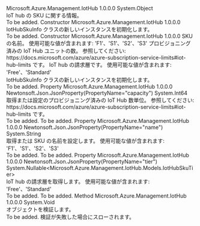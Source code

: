 <Type Name="IotHubSkuInfo" FullName="Microsoft.Azure.Management.IotHub.Models.IotHubSkuInfo">
  <TypeSignature Language="C#" Value="public class IotHubSkuInfo" />
  <TypeSignature Language="ILAsm" Value=".class public auto ansi beforefieldinit IotHubSkuInfo extends System.Object" />
  <TypeSignature Language="DocId" Value="T:Microsoft.Azure.Management.IotHub.Models.IotHubSkuInfo" />
  <TypeSignature Language="VB.NET" Value="Public Class IotHubSkuInfo" />
  <TypeSignature Language="F#" Value="type IotHubSkuInfo = class" />
  <AssemblyInfo>
    <AssemblyName>Microsoft.Azure.Management.IotHub</AssemblyName>
    <AssemblyVersion>1.0.0.0</AssemblyVersion>
  </AssemblyInfo>
  <Base>
    <BaseTypeName>System.Object</BaseTypeName>
  </Base>
  <Interfaces />
  <Docs>
    <summary>
            IoT hub の SKU に関する情報。
            </summary>
    <remarks>To be added.</remarks>
  </Docs>
  <Members>
    <Member MemberName=".ctor">
      <MemberSignature Language="C#" Value="public IotHubSkuInfo ();" />
      <MemberSignature Language="ILAsm" Value=".method public hidebysig specialname rtspecialname instance void .ctor() cil managed" />
      <MemberSignature Language="DocId" Value="M:Microsoft.Azure.Management.IotHub.Models.IotHubSkuInfo.#ctor" />
      <MemberSignature Language="VB.NET" Value="Public Sub New ()" />
      <MemberType>Constructor</MemberType>
      <AssemblyInfo>
        <AssemblyName>Microsoft.Azure.Management.IotHub</AssemblyName>
        <AssemblyVersion>1.0.0.0</AssemblyVersion>
      </AssemblyInfo>
      <Parameters />
      <Docs>
        <summary>
            IotHubSkuInfo クラスの新しいインスタンスを初期化します。
            </summary>
        <remarks>To be added.</remarks>
      </Docs>
    </Member>
    <Member MemberName=".ctor">
      <MemberSignature Language="C#" Value="public IotHubSkuInfo (string name, long capacity, Nullable&lt;Microsoft.Azure.Management.IotHub.Models.IotHubSkuTier&gt; tier = null);" />
      <MemberSignature Language="ILAsm" Value=".method public hidebysig specialname rtspecialname instance void .ctor(string name, int64 capacity, valuetype System.Nullable`1&lt;valuetype Microsoft.Azure.Management.IotHub.Models.IotHubSkuTier&gt; tier) cil managed" />
      <MemberSignature Language="DocId" Value="M:Microsoft.Azure.Management.IotHub.Models.IotHubSkuInfo.#ctor(System.String,System.Int64,System.Nullable{Microsoft.Azure.Management.IotHub.Models.IotHubSkuTier})" />
      <MemberSignature Language="VB.NET" Value="Public Sub New (name As String, capacity As Long, Optional tier As Nullable(Of IotHubSkuTier) = null)" />
      <MemberSignature Language="F#" Value="new Microsoft.Azure.Management.IotHub.Models.IotHubSkuInfo : string * int64 * Nullable&lt;Microsoft.Azure.Management.IotHub.Models.IotHubSkuTier&gt; -&gt; Microsoft.Azure.Management.IotHub.Models.IotHubSkuInfo" Usage="new Microsoft.Azure.Management.IotHub.Models.IotHubSkuInfo (name, capacity, tier)" />
      <MemberType>Constructor</MemberType>
      <AssemblyInfo>
        <AssemblyName>Microsoft.Azure.Management.IotHub</AssemblyName>
        <AssemblyVersion>1.0.0.0</AssemblyVersion>
      </AssemblyInfo>
      <Parameters>
        <Parameter Name="name" Type="System.String" />
        <Parameter Name="capacity" Type="System.Int64" />
        <Parameter Name="tier" Type="System.Nullable&lt;Microsoft.Azure.Management.IotHub.Models.IotHubSkuTier&gt;" />
      </Parameters>
      <Docs>
        <param name="name">SKU の名前。 使用可能な値が含まれます: 'F1'、'S1'、'S2'、'S3'</param>
        <param name="capacity">プロビジョニング済みの IoT Hub ユニットの数。
            参照してください: https://docs.microsoft.com/azure/azure-subscription-service-limits#iot-hub-limits です。</param>
        <param name="tier">IoT hub の請求層です。 使用可能な値が含まれます: 'Free'、'Standard'</param>
        <summary>
            IotHubSkuInfo クラスの新しいインスタンスを初期化します。
            </summary>
        <remarks>To be added.</remarks>
      </Docs>
    </Member>
    <Member MemberName="Capacity">
      <MemberSignature Language="C#" Value="public long Capacity { get; set; }" />
      <MemberSignature Language="ILAsm" Value=".property instance int64 Capacity" />
      <MemberSignature Language="DocId" Value="P:Microsoft.Azure.Management.IotHub.Models.IotHubSkuInfo.Capacity" />
      <MemberSignature Language="VB.NET" Value="Public Property Capacity As Long" />
      <MemberSignature Language="F#" Value="member this.Capacity : int64 with get, set" Usage="Microsoft.Azure.Management.IotHub.Models.IotHubSkuInfo.Capacity" />
      <MemberType>Property</MemberType>
      <AssemblyInfo>
        <AssemblyName>Microsoft.Azure.Management.IotHub</AssemblyName>
        <AssemblyVersion>1.0.0.0</AssemblyVersion>
      </AssemblyInfo>
      <Attributes>
        <Attribute>
          <AttributeName>Newtonsoft.Json.JsonProperty(PropertyName="capacity")</AttributeName>
        </Attribute>
      </Attributes>
      <ReturnValue>
        <ReturnType>System.Int64</ReturnType>
      </ReturnValue>
      <Docs>
        <summary>
            取得または設定のプロビジョニング済みの IoT Hub 数単位。 参照してください: https://docs.microsoft.com/azure/azure-subscription-service-limits#iot-hub-limits です。
            </summary>
        <value>To be added.</value>
        <remarks>To be added.</remarks>
      </Docs>
    </Member>
    <Member MemberName="Name">
      <MemberSignature Language="C#" Value="public string Name { get; set; }" />
      <MemberSignature Language="ILAsm" Value=".property instance string Name" />
      <MemberSignature Language="DocId" Value="P:Microsoft.Azure.Management.IotHub.Models.IotHubSkuInfo.Name" />
      <MemberSignature Language="VB.NET" Value="Public Property Name As String" />
      <MemberSignature Language="F#" Value="member this.Name : string with get, set" Usage="Microsoft.Azure.Management.IotHub.Models.IotHubSkuInfo.Name" />
      <MemberType>Property</MemberType>
      <AssemblyInfo>
        <AssemblyName>Microsoft.Azure.Management.IotHub</AssemblyName>
        <AssemblyVersion>1.0.0.0</AssemblyVersion>
      </AssemblyInfo>
      <Attributes>
        <Attribute>
          <AttributeName>Newtonsoft.Json.JsonProperty(PropertyName="name")</AttributeName>
        </Attribute>
      </Attributes>
      <ReturnValue>
        <ReturnType>System.String</ReturnType>
      </ReturnValue>
      <Docs>
        <summary>
            取得または SKU の名前を設定します。 使用可能な値が含まれます: 'F1'、'S1'、'S2'、'S3'
            </summary>
        <value>To be added.</value>
        <remarks>To be added.</remarks>
      </Docs>
    </Member>
    <Member MemberName="Tier">
      <MemberSignature Language="C#" Value="public Nullable&lt;Microsoft.Azure.Management.IotHub.Models.IotHubSkuTier&gt; Tier { get; }" />
      <MemberSignature Language="ILAsm" Value=".property instance valuetype System.Nullable`1&lt;valuetype Microsoft.Azure.Management.IotHub.Models.IotHubSkuTier&gt; Tier" />
      <MemberSignature Language="DocId" Value="P:Microsoft.Azure.Management.IotHub.Models.IotHubSkuInfo.Tier" />
      <MemberSignature Language="VB.NET" Value="Public ReadOnly Property Tier As Nullable(Of IotHubSkuTier)" />
      <MemberSignature Language="F#" Value="member this.Tier : Nullable&lt;Microsoft.Azure.Management.IotHub.Models.IotHubSkuTier&gt;" Usage="Microsoft.Azure.Management.IotHub.Models.IotHubSkuInfo.Tier" />
      <MemberType>Property</MemberType>
      <AssemblyInfo>
        <AssemblyName>Microsoft.Azure.Management.IotHub</AssemblyName>
        <AssemblyVersion>1.0.0.0</AssemblyVersion>
      </AssemblyInfo>
      <Attributes>
        <Attribute>
          <AttributeName>Newtonsoft.Json.JsonProperty(PropertyName="tier")</AttributeName>
        </Attribute>
      </Attributes>
      <ReturnValue>
        <ReturnType>System.Nullable&lt;Microsoft.Azure.Management.IotHub.Models.IotHubSkuTier&gt;</ReturnType>
      </ReturnValue>
      <Docs>
        <summary>
            IoT hub の請求層を取得します。 使用可能な値が含まれます: 'Free'、'Standard'
            </summary>
        <value>To be added.</value>
        <remarks>To be added.</remarks>
      </Docs>
    </Member>
    <Member MemberName="Validate">
      <MemberSignature Language="C#" Value="public virtual void Validate ();" />
      <MemberSignature Language="ILAsm" Value=".method public hidebysig newslot virtual instance void Validate() cil managed" />
      <MemberSignature Language="DocId" Value="M:Microsoft.Azure.Management.IotHub.Models.IotHubSkuInfo.Validate" />
      <MemberSignature Language="VB.NET" Value="Public Overridable Sub Validate ()" />
      <MemberSignature Language="F#" Value="abstract member Validate : unit -&gt; unit&#xA;override this.Validate : unit -&gt; unit" Usage="iotHubSkuInfo.Validate " />
      <MemberType>Method</MemberType>
      <AssemblyInfo>
        <AssemblyName>Microsoft.Azure.Management.IotHub</AssemblyName>
        <AssemblyVersion>1.0.0.0</AssemblyVersion>
      </AssemblyInfo>
      <ReturnValue>
        <ReturnType>System.Void</ReturnType>
      </ReturnValue>
      <Parameters />
      <Docs>
        <summary>
            オブジェクトを検証します。
            </summary>
        <remarks>To be added.</remarks>
        <exception cref="T:Microsoft.Rest.ValidationException">
            検証が失敗した場合にスローされます。
            </exception>
      </Docs>
    </Member>
  </Members>
</Type>